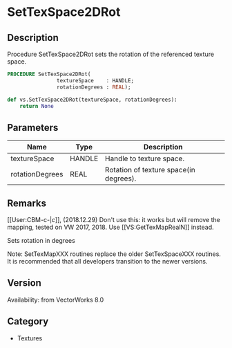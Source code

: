 # SetTexSpace2DRot

## Description
Procedure SetTexSpace2DRot sets the rotation of the referenced texture space.

```pascal
PROCEDURE SetTexSpace2DRot(
				textureSpace    : HANDLE;
				rotationDegrees : REAL);
```

```python
def vs.SetTexSpace2DRot(textureSpace, rotationDegrees):
    return None
```

## Parameters
|Name|Type|Description|
|---|---|---|
|textureSpace|HANDLE|Handle to texture space.|
|rotationDegrees|REAL|Rotation of texture space(in degrees).|

## Remarks
[[User:CBM-c-|_c_]], (2018.12.29) Don't use this: it works but will remove the mapping, tested on VW 2017, 2018. Use [[VS:GetTexMapRealN]] instead.


Sets rotation in degrees

Note: SetTexMapXXX routines replace the older SetTexSpaceXXX routines.  It is recommended that all developers transition to the newer versions.

## Version
Availability: from VectorWorks 8.0

## Category
* Textures

